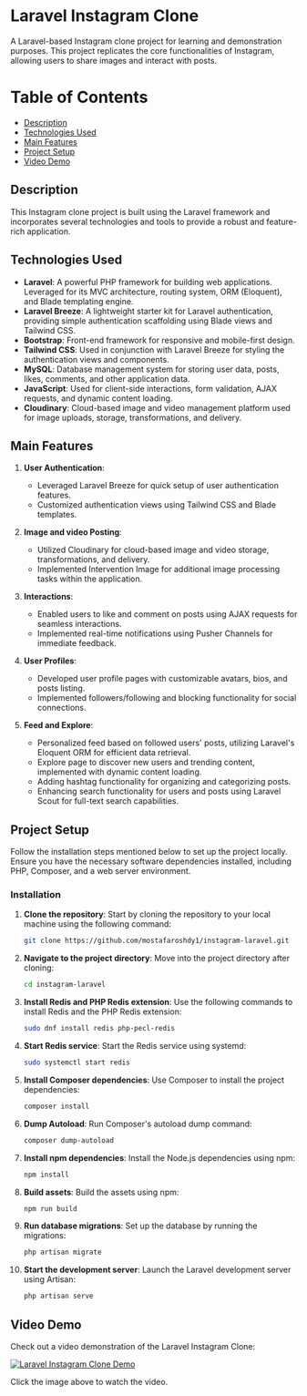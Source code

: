 # Laravel Instagram Clone

A Laravel-based Instagram clone project for learning and demonstration purposes. This project replicates the core functionalities of Instagram, allowing users to share images and interact with posts.

# Table of Contents
- [Description](#description)
- [Technologies Used](#technologies-used)
- [Main Features](#main-features)
- [Project Setup](#project-setup)
- [Video Demo](#video-demo)

## Description

This Instagram clone project is built using the Laravel framework and incorporates several technologies and tools to provide a robust and feature-rich application.

## Technologies Used

- **Laravel**: A powerful PHP framework for building web applications. Leveraged for its MVC architecture, routing system, ORM (Eloquent), and Blade templating engine.
- **Laravel Breeze**: A lightweight starter kit for Laravel authentication, providing simple authentication scaffolding using Blade views and Tailwind CSS.
- **Bootstrap**: Front-end framework for responsive and mobile-first design.
- **Tailwind CSS**: Used in conjunction with Laravel Breeze for styling the authentication views and components.
- **MySQL**: Database management system for storing user data, posts, likes, comments, and other application data.
- **JavaScript**: Used for client-side interactions, form validation, AJAX requests, and dynamic content loading.
- **Cloudinary**: Cloud-based image and video management platform used for image uploads, storage, transformations, and delivery.

## Main Features

1. **User Authentication**:
   - Leveraged Laravel Breeze for quick setup of user authentication features.
   - Customized authentication views using Tailwind CSS and Blade templates.

2. **Image and video Posting**:
   - Utilized Cloudinary for cloud-based image and video storage, transformations, and delivery.
   - Implemented Intervention Image for additional image processing tasks within the application.

3. **Interactions**:
   - Enabled users to like and comment on posts using AJAX requests for seamless interactions.
   - Implemented real-time notifications using Pusher Channels for immediate feedback.

4. **User Profiles**:
   - Developed user profile pages with customizable avatars, bios, and posts listing.
   - Implemented followers/following and blocking functionality for social connections.

5. **Feed and Explore**:
   - Personalized feed based on followed users' posts, utilizing Laravel's Eloquent ORM for efficient data retrieval.
   - Explore page to discover new users and trending content, implemented with dynamic content loading.
   - Adding hashtag functionality for organizing and categorizing posts.
   - Enhancing search functionality for users and posts using Laravel Scout for full-text search capabilities.

## Project Setup

Follow the installation steps mentioned below to set up the project locally. Ensure you have the necessary software dependencies installed, including PHP, Composer, and a web server environment.

### Installation

1. **Clone the repository**: Start by cloning the repository to your local machine using the following command:

   ```bash
   git clone https://github.com/mostafaroshdy1/instagram-laravel.git
   ```

2. **Navigate to the project directory**: Move into the project directory after cloning:

   ```bash
   cd instagram-laravel
   ```

3. **Install Redis and PHP Redis extension**: Use the following commands to install Redis and the PHP Redis extension:

   ```bash
   sudo dnf install redis php-pecl-redis
   ```

4. **Start Redis service**: Start the Redis service using systemd:

   ```bash
   sudo systemctl start redis
   ```

5. **Install Composer dependencies**: Use Composer to install the project dependencies:

   ```bash
   composer install
   ```

6. **Dump Autoload**: Run Composer's autoload dump command:

   ```bash
   composer dump-autoload
   ```

7. **Install npm dependencies**: Install the Node.js dependencies using npm:

   ```bash
   npm install
   ```

8. **Build assets**: Build the assets using npm:

   ```bash
   npm run build
   ```

9. **Run database migrations**: Set up the database by running the migrations:

   ```bash
   php artisan migrate
   ```

10. **Start the development server**: Launch the Laravel development server using Artisan:

    ```bash
    php artisan serve
    ```

## Video Demo

Check out a video demonstration of the Laravel Instagram Clone:

[![Laravel Instagram Clone Demo](https://img.youtube.com/vi/XGeNxovnWUI/0.jpg)](https://www.youtube.com/watch?v=XGeNxovnWUI)

Click the image above to watch the video.

